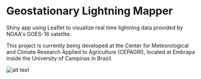 # Geostationary Lightning Mapper

Shiny app using Leaflet to visualize real time lightning data provided by NOAA's GOES-16 satellite.

This project is currently being developed at the Center for Meteorological and Climate Research Applied to Agriculture (CEPAGRI), located at Embrapa inside the University of Campinas in Brazil.

![alt text](https://github.com/wesleysatelis/Global-Lightning-Mapper/blob/master/screenshots/Screenshot_2019-03-05%20Screenshot.png)
